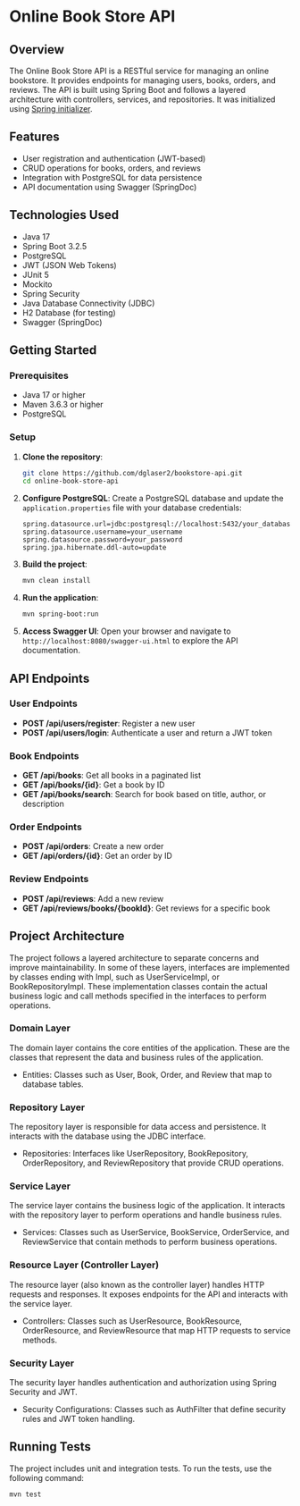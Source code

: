 # Online Book Store API

## Overview

The Online Book Store API is a RESTful service for managing an online bookstore. It provides endpoints for managing users, books, orders, and reviews. The API is built using Spring Boot and follows a layered architecture with controllers, services, and repositories. It was initialized using [Spring initializer](https://start.spring.io/).

## Features

- User registration and authentication (JWT-based)
- CRUD operations for books, orders, and reviews
- Integration with PostgreSQL for data persistence
- API documentation using Swagger (SpringDoc)

## Technologies Used

- Java 17
- Spring Boot 3.2.5
- PostgreSQL
- JWT (JSON Web Tokens)
- JUnit 5
- Mockito
- Spring Security
- Java Database Connectivity (JDBC)
- H2 Database (for testing)
- Swagger (SpringDoc)

## Getting Started

### Prerequisites

- Java 17 or higher
- Maven 3.6.3 or higher
- PostgreSQL

### Setup

1. **Clone the repository**:
    ```bash
    git clone https://github.com/dglaser2/bookstore-api.git
    cd online-book-store-api
    ```

2. **Configure PostgreSQL**:
    Create a PostgreSQL database and update the `application.properties` file with your database credentials:
    ```properties
    spring.datasource.url=jdbc:postgresql://localhost:5432/your_database
    spring.datasource.username=your_username
    spring.datasource.password=your_password
    spring.jpa.hibernate.ddl-auto=update
    ```

3. **Build the project**:
    ```bash
    mvn clean install
    ```

4. **Run the application**:
    ```bash
    mvn spring-boot:run
    ```

5. **Access Swagger UI**:
    Open your browser and navigate to `http://localhost:8080/swagger-ui.html` to explore the API documentation.

## API Endpoints

### User Endpoints

- **POST /api/users/register**: Register a new user
- **POST /api/users/login**: Authenticate a user and return a JWT token

### Book Endpoints

- **GET /api/books**: Get all books in a paginated list
- **GET /api/books/{id}**: Get a book by ID
- **GET /api/books/search**: Search for book based on title, author, or description

### Order Endpoints

- **POST /api/orders**: Create a new order
- **GET /api/orders/{id}**: Get an order by ID

### Review Endpoints

- **POST /api/reviews**: Add a new review
- **GET /api/reviews/books/{bookId}**: Get reviews for a specific book

## Project Architecture

The project follows a layered architecture to separate concerns and improve maintainability. In some of these layers, interfaces are implemented by classes ending with Impl, such as UserServiceImpl, or BookRepositoryImpl. These implementation classes contain the actual business logic and call methods specified in the interfaces to perform operations.

### Domain Layer
The domain layer contains the core entities of the application. These are the classes that represent the data and business rules of the application.

- Entities: Classes such as User, Book, Order, and Review that map to database tables.
### Repository Layer
The repository layer is responsible for data access and persistence. It interacts with the database using the JDBC interface.

- Repositories: Interfaces like UserRepository, BookRepository, OrderRepository, and ReviewRepository that provide CRUD operations.
### Service Layer
The service layer contains the business logic of the application. It interacts with the repository layer to perform operations and handle business rules.

- Services: Classes such as UserService, BookService, OrderService, and ReviewService that contain methods to perform business operations.
### Resource Layer (Controller Layer)
The resource layer (also known as the controller layer) handles HTTP requests and responses. It exposes endpoints for the API and interacts with the service layer.

- Controllers: Classes such as UserResource, BookResource, OrderResource, and ReviewResource that map HTTP requests to service methods.
### Security Layer
The security layer handles authentication and authorization using Spring Security and JWT.

- Security Configurations: Classes such as AuthFilter that define security rules and JWT token handling.

## Running Tests

The project includes unit and integration tests. To run the tests, use the following command:

```bash
mvn test

